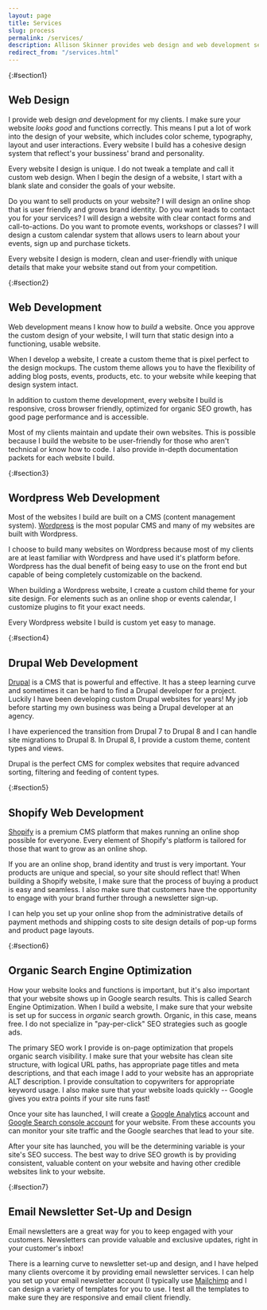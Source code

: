 ```yaml
---
layout: page
title: Services
slug: process
permalink: /services/
description: Allison Skinner provides web design and web development services that focus in custom theme development on a variety of platforms, such as Wordpress and Drupal.
redirect_from: "/services.html"
---
```

{:#section1}
## Web Design
I provide web design *and* development for my clients. I make sure your website *looks good* and functions correctly. This means I put a lot of work into the design of your website, which includes color scheme, typography, layout and user interactions. Every website I build has a cohesive design system that reflect's your bussiness' brand and personality.

Every website I design is unique. I do not tweak a template and call it custom web design. When I begin the design of a website, I start with a blank slate and consider the goals of your website.

Do you want to sell products on your website? I will design an online shop that is user friendly and grows brand identity. Do you want leads to contact you for your services? I will design a website with clear contact forms and call-to-actions. Do you want to promote events, workshops or classes? I will design a custom calendar system that allows users to learn about your events, sign up and purchase tickets.

Every website I design is modern, clean and user-friendly with unique details that make your website stand out from your competition.

{:#section2}
## Web Development
Web development means I know how to *build* a website. Once you approve the custom design of your website, I will turn that static design into a functioning, usable website.

When I develop a website, I create a custom theme that is pixel perfect to the design mockups. The custom theme allows you to have the flexibility of adding blog posts, events, products, etc. to your website while keeping that design system intact.

In addition to custom theme development, every website I build is responsive, cross browser friendly, optimized for organic SEO growth, has good page performance and is accessible.

Most of my clients maintain and update their own websites. This is possible because I build the website to be user-friendly for those who aren't technical or know how to code. I also provide in-depth documentation packets for each website I build.


{:#section3}
## Wordpress Web Development
Most of the websites I build are built on a CMS (content management system). [Wordpress](https://wordpress.org/) is the most popular CMS and many of my websites are built with Wordpress.

I choose to build many websites on Wordpress because most of my clients are at least familiar with Wordpress and have used it's platform before. Wordpress has the dual benefit of being easy to use on the front end but capable of being completely customizable on the backend.

When building a Wordpress website, I create a custom child theme for your site design. For elements such as an online shop or events calendar, I customize plugins to fit your exact needs.

Every Wordpress website I build is custom yet easy to manage.

{:#section4}
## Drupal Web Development
[Drupal](https://www.drupal.org/) is a CMS that is powerful and effective. It has a steep learning curve and sometimes it can be hard to find a Drupal developer for a project. Luckily I have been developing custom Drupal websites for years! My job before starting my own business was being a Drupal developer at an agency.

I have experienced the transition from Drupal 7 to Drupal 8 and I can handle site migrations to Drupal 8. In Drupal 8, I provide a custom theme, content types and views.

Drupal is the perfect CMS for complex websites that require advanced sorting, filtering and feeding of content types.

{:#section5}
## Shopify Web Development
[Shopify](https://www.shopify.com/) is a premium CMS platform that makes running an online shop possible for everyone. Every element of Shopify's platform is tailored for those that want to grow as an online shop.

If you are an online shop, brand identity and trust is very important. Your products are unique and special, so your site should reflect that! When building a Shopify website, I make sure that the process of buying a product is easy and seamless. I also make sure that customers have the opportunity to engage with your brand further through a newsletter sign-up.

I can help you set up your online shop from the administrative details of payment methods and shipping costs to site design details of pop-up forms and product page layouts.


{:#section6}
## Organic Search Engine Optimization
How your website looks and functions is important, but it's also important that your website shows up in Google search results. This is called Search Engine Optimization. When I build a website, I make sure that your website is set up for success in *organic* search growth. Organic, in this case, means free. I do not specialize in "pay-per-click" SEO strategies such as google ads.

The primary SEO work I provide is on-page optimization that propels organic search visibility. I make sure that your website has clean site structure, with logical URL paths, has appropriate page titles and meta descriptions, and that each image I add to your website has an appropriate ALT description. I provide consultation to copywriters for appropriate keyword usage. I also make sure that your website loads quickly -- Google gives you extra points if your site runs fast!

Once your site has launched, I will create a [Google Analytics](https://analytics.google.com) account and [Google Search console account](https://search.google.com/search-console/about) for your website. From these accounts you can monitor your site traffic and the Google searches that lead to your site.

After your site has launched, you will be the determining variable is your site's SEO success. The best way to drive SEO growth is by providing consistent, valuable content on your website and having other credible websites link to your website.

{:#section7}
## Email Newsletter Set-Up and Design
Email newsletters are a great way for you to keep engaged with your customers. Newsletters can provide valuable and exclusive updates, right in your customer's inbox!

There is a learning curve to newsletter set-up and design, and I have helped many clients overcome it by providing email newsletter services.
I can help you set up your email newsletter account (I typically use [Mailchimp](https://mailchimp.com/) and I can design a variety of templates for you to use.
I test all the templates to make sure they are responsive and email client friendly.
